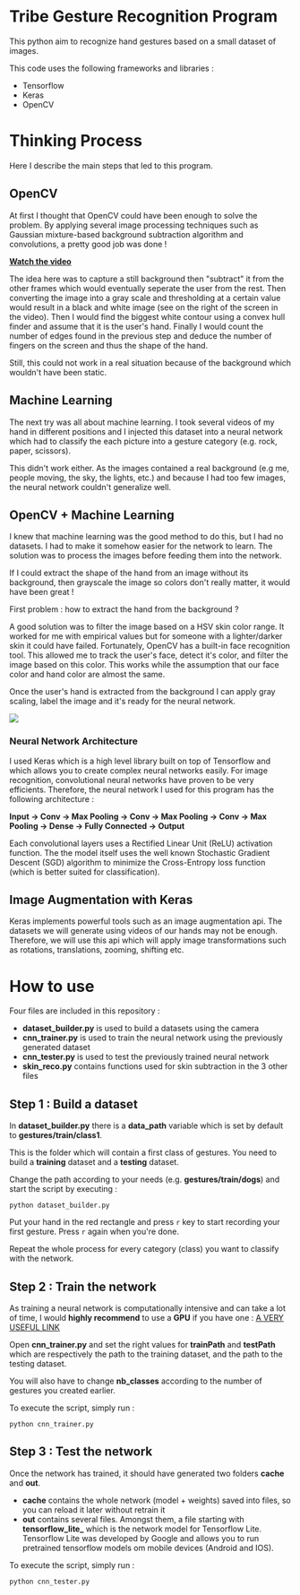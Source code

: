 # Tribe Gesture Recognition Program

This python aim to recognize hand gestures based on a small dataset of images.

This code uses the following frameworks and libraries :

* Tensorflow
* Keras
* OpenCV

# Thinking Process

Here I describe the main steps that led to this program.

## OpenCV

At first I thought that OpenCV could have been enough to solve the problem. By applying several image processing techniques such as Gaussian mixture-based background subtraction algorithm and convolutions, a pretty good job was done !

**[Watch the video](https://github.com/OmarAflak/tribe/blob/master/readme/video1.mp4?raw=true)**


The idea here was to capture a still background then "subtract" it from the other frames which would eventually seperate the user from the rest.
Then converting the image into a gray scale and thresholding at a certain value would result in a black and white image (see on the right of the screen in the video).
Then I would find the biggest white contour using a convex hull finder and assume that it is the user's hand. Finally I would count the number of edges found in the previous step and deduce the number of fingers on the screen and thus the shape of the hand.  

Still, this could not work in a real situation because of the background which wouldn't have been static.

## Machine Learning

The next try was all about machine learning. I took several videos of my hand in different positions and I injected this dataset into a neural network which had to classify the each picture into a gesture category (e.g. rock, paper, scissors).

This didn't work either. As the images contained a real background (e.g me, people moving, the sky, the lights, etc.) and because I had too few images, the neural network couldn't generalize well.

## OpenCV + Machine Learning

I knew that machine learning was the good method to do this, but I had no datasets. I had to make it somehow easier for the network to learn. The solution was to process the images before feeding them into the network.

If I could extract the shape of the hand from an image without its background, then grayscale the image so colors don't really matter, it would have been great !

First problem : how to extract the hand from the background ?

A good solution was to filter the image based on a HSV skin color range. It worked for me with empirical values but for someone with a lighter/darker skin it could have failed. Fortunately, OpenCV has a built-in face recognition tool. This allowed me to track the user's face, detect it's color, and filter the image based on this color.
This works while the assumption that our face color and hand color are almost the same.

Once the user's hand is extracted from the background I can apply gray scaling, label the image and it's ready for the neural network.

<img src="https://github.com/OmarAflak/tribe/blob/master/readme/image1.png?raw=true" />

### Neural Network Architecture

I used Keras which is a high level library built on top of Tensorflow and which allows you to create complex neural networks easily.
For image recognition, convolutional neural networks have proven to be very efficients. Therefore, the neural network I used for this program has the following architecture :

**Input -> Conv -> Max Pooling -> Conv -> Max Pooling -> Conv -> Max Pooling -> Dense -> Fully Connected -> Output**

Each convolutional layers uses a Rectified Linear Unit (ReLU) activation function. The the model itself uses the well known Stochastic Gradient Descent (SGD) algorithm to minimize the Cross-Entropy loss function (which is better suited for classification).

## Image Augmentation with Keras

Keras implements powerful tools such as an image augmentation api. The datasets we will generate using videos of our hands may not be enough. Therefore, we will use this api which will apply image transformations such as rotations, translations, zooming, shifting etc.  

# How to use

Four files are included in this repository :

* **dataset_builder.py** is used to build a datasets using the camera
* **cnn_trainer.py** is used to train the neural network using the previously generated dataset
* **cnn_tester.py** is used to test the previously trained neural network
* **skin_reco.py** contains functions used for skin subtraction in the 3 other files

## Step 1 : Build a dataset

In **dataset_builder.py** there is a **data_path** variable which is set by default to **gestures/train/class1**.

This is the folder which will contain a first class of gestures. You need to build a **training** dataset and a **testing** dataset.

Change the path according to your needs (e.g. **gestures/train/dogs**) and start the script by executing :

```shell
python dataset_builder.py
```

Put your hand in the red rectangle and press `r` key to start recording your first gesture. Press `r` again when you're done.

Repeat the whole process for every category (class) you want to classify with the network.

## Step 2 : Train the network

As training a neural network is computationally intensive and can take a lot of time, I would **highly recommend** to use a **GPU** if you have one : [A VERY USEFUL LINK](https://github.com/williamFalcon/tensorflow-gpu-install-ubuntu-16.04)

Open **cnn_trainer.py** and set the right values for **trainPath** and **testPath** which are respectively the path to the training dataset, and the path to the testing dataset.

You will also have to change **nb_classes** according to the number of gestures you created earlier.

To execute the script, simply run :

```shell
python cnn_trainer.py
```

## Step 3 : Test the network

Once the network has trained, it should have generated two folders **cache** and **out**.
* **cache** contains the whole network (model + weights) saved into files, so you can reload it later without retrain it
* **out** contains several files. Amongst them, a file starting with **tensorflow_lite_** which is the network model for Tensorflow Lite. Tensorflow Lite was developed by Google and allows you to run pretrained tensorflow models om mobile devices (Android and IOS).  


To execute the script, simply run :

```shell
python cnn_tester.py
```
